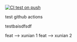 [![CI test on push](https://github.com/lslzl3000/testci/actions/workflows/ci.yml/badge.svg?branch=main)](https://github.com/lslzl3000/testci/actions/workflows/ci.yml)

test github actions

testbaisdfsdf

feat --> xunian 1
feat --> xunian 2